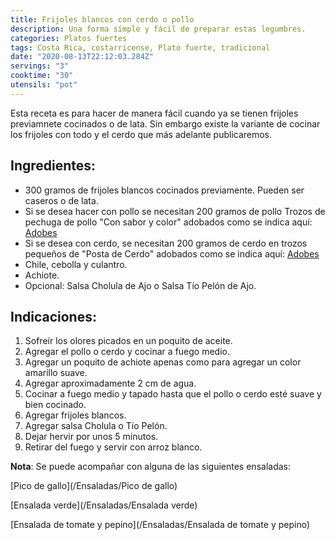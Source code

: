 ```yaml
---
title: Frijoles blancos con cerdo o pollo
description: Una forma simple y fácil de preparar estas legumbres.
categories: Platos fuertes
tags: Costa Rica, costarricense, Plato fuerte, tradicional
date: "2020-08-13T22:12:03.284Z"
servings: "3"
cooktime: "30"
utensils: "pot"
---
```

Esta receta es para hacer de manera fácil cuando ya se tienen frijoles previamnete cocinados o de lata. Sin embargo existe la variante de cocinar los frijoles con todo y el cerdo que más adelante publicaremos.

## Ingredientes:

- 300 gramos de frijoles blancos cocinados previamente. Pueden ser caseros o de lata.
- Si se desea hacer con pollo se necesitan 200 gramos de pollo Trozos de pechuga de pollo "Con sabor y color" adobados como se indica aquí: [Adobes](/Adobes/#pollo-sabor)
- Si se desea con cerdo, se necesitan 200 gramos de cerdo en trozos pequeños de "Posta de Cerdo" adobados como se indica aquí: [Adobes](/Adobes/#posta)
- Chile, cebolla y culantro.
- Achiote.
- Opcional: Salsa Cholula de Ajo o Salsa Tío Pelón de Ajo.

## Indicaciones:

1. Sofreír los olores picados en un poquito de aceite.
2. Agregar el pollo o cerdo y cocinar a fuego medio.
3. Agregar un poquito de achiote apenas como para agregar un color amarillo suave.
4. Agregar aproximadamente 2 cm de agua.
5. Cocinar a fuego medio y tapado hasta que el pollo o cerdo esté suave y bien cocinado.
6. Agregar frijoles blancos.
7. Agregar salsa Cholula o Tío Pelón.
8. Dejar hervir por unos 5 minutos.
9. Retirar del fuego y servir con arroz blanco.

**Nota**: Se puede acompañar con alguna de las siguientes ensaladas:

[Pico de gallo](/Ensaladas/Pico de gallo)

[Ensalada verde](/Ensaladas/Ensalada verde)

[Ensalada de tomate y pepino](/Ensaladas/Ensalada de tomate y pepino)
